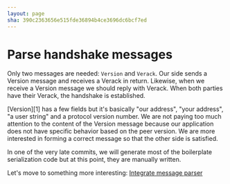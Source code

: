 ```yaml
---
layout: page
sha: 390c2363656e515fde36894b4ce3696dc6bcf7ed
---
```


# Parse handshake messages

Only two messages are needed: `Version` and `Verack`. Our side sends a Version message and receives a Verack in return.
Likewise, when we receive a Version message we should reply with Verack. When both parties have their Verack, the handshake
is established.

[Version][1] has a few fields but it's basically "our address", "your address", "a user string" and a protocol version number.
We are not paying too much attention to the content of the Version message because our application does not have specific
behavior based on the peer version. We are more interested in forming a correct message so that the other side is satisfied.

In one of the very late commits, we will generate most of the boilerplate serialization code but at this point, they are 
manually written.

Let's move to something more interesting: [Integrate message parser]({{site.baseurl}}/handshake/integration.html)
